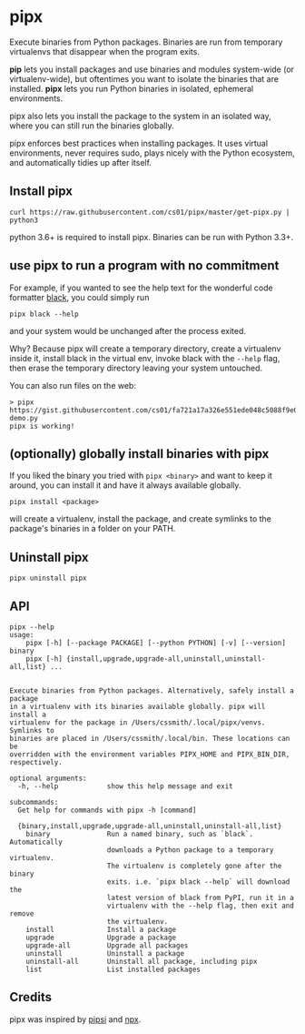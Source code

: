 # pipx
Execute binaries from Python packages. Binaries are run from temporary virtualenvs that disappear when the program exits.

**pip** lets you install packages and use binaries and modules system-wide (or virtualenv-wide), but oftentimes you want to isolate the binaries that are installed. **pipx** lets you run Python binaries in isolated, ephemeral environments.

pipx also lets you install the package to the system in an isolated way, where you can still run the binaries globally.

pipx enforces best practices when installing packages. It uses virtual environments, never requires sudo, plays nicely with the Python ecosystem, and automatically tidies up after itself.

## Install pipx
```
curl https://raw.githubusercontent.com/cs01/pipx/master/get-pipx.py | python3
```
python 3.6+ is required to install pipx. Binaries can be run with Python 3.3+.

## use pipx to run a program with no commitment
For example, if you wanted to see the help text for the wonderful code formatter [black](https://github.com/ambv/black), you could simply run
```
pipx black --help
```
and your system would be unchanged after the process exited.

Why? Because pipx will create a temporary directory, create a virtualenv inside it, install black in the virtual env, invoke black with the `--help` flag, then erase the temporary directory leaving your system untouched.

You can also run files on the web:
```
> pipx https://gist.githubusercontent.com/cs01/fa721a17a326e551ede048c5088f9e0f/raw/6bdfbb6e9c1132b1c38fdd2f195d4a24c540c324/pipx-demo.py
pipx is working!
```

## (optionally) globally install binaries with pipx
If you liked the binary you tried with `pipx <binary>` and want to keep it around, you can install it and have it always available globally.
```
pipx install <package>
```
will create a virtualenv, install the package, and create symlinks to the package's binaries in a folder on your PATH.

## Uninstall pipx
```
pipx uninstall pipx
```

## API
```
pipx --help
usage:
    pipx [-h] [--package PACKAGE] [--python PYTHON] [-v] [--version] binary
    pipx [-h] {install,upgrade,upgrade-all,uninstall,uninstall-all,list} ...


Execute binaries from Python packages. Alternatively, safely install a package
in a virtualenv with its binaries available globally. pipx will install a
virtualenv for the package in /Users/cssmith/.local/pipx/venvs. Symlinks to
binaries are placed in /Users/cssmith/.local/bin. These locations can be
overridden with the environment variables PIPX_HOME and PIPX_BIN_DIR,
respectively.

optional arguments:
  -h, --help            show this help message and exit

subcommands:
  Get help for commands with pipx -h [command]

  {binary,install,upgrade,upgrade-all,uninstall,uninstall-all,list}
    binary              Run a named binary, such as `black`. Automatically
                        downloads a Python package to a temporary virtualenv.
                        The virtualenv is completely gone after the binary
                        exits. i.e. `pipx black --help` will download the
                        latest version of black from PyPI, run it in a
                        virtualenv with the --help flag, then exit and remove
                        the virtualenv.
    install             Install a package
    upgrade             Upgrade a package
    upgrade-all         Upgrade all packages
    uninstall           Uninstall a package
    uninstall-all       Uninstall all package, including pipx
    list                List installed packages
```

## Credits
pipx was inspired by [pipsi](https://github.com/mitsuhiko/pipsi) and [npx](https://github.com/zkat/npx).
